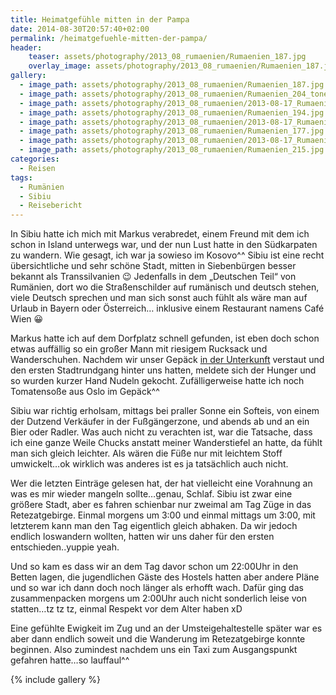 ```yaml
---
title: Heimatgefühle mitten in der Pampa
date: 2014-08-30T20:57:40+02:00
permalink: /heimatgefuehle-mitten-der-pampa/
header:
    teaser: assets/photography/2013_08_rumaenien/Rumaenien_187.jpg
    overlay_image: assets/photography/2013_08_rumaenien/Rumaenien_187.jpg
gallery:
  - image_path: assets/photography/2013_08_rumaenien/Rumaenien_187.jpg
  - image_path: assets/photography/2013_08_rumaenien/Rumaenien_204_tonemapped.jpg
  - image_path: assets/photography/2013_08_rumaenien/2013-08-17_Rumaenien_mit_Johannes_086.jpg
  - image_path: assets/photography/2013_08_rumaenien/Rumaenien_194.jpg
  - image_path: assets/photography/2013_08_rumaenien/2013-08-17_Rumaenien_mit_Johannes_032-678x1024.jpg
  - image_path: assets/photography/2013_08_rumaenien/Rumaenien_177.jpg
  - image_path: assets/photography/2013_08_rumaenien/2013-08-17_Rumaenien_mit_Johannes_187.jpg
  - image_path: assets/photography/2013_08_rumaenien/Rumaenien_215.jpg
categories:
  - Reisen
tags:
  - Rumänien
  - Sibiu
  - Reisebericht
---
```


In Sibiu hatte ich mich mit Markus verabredet, einem Freund mit dem ich schon in Island unterwegs war, 
und der nun Lust hatte in den Südkarpaten zu wandern. Wie gesagt, ich war ja sowieso im Kosovo^^ 
Sibiu ist eine recht übersichtliche und sehr schöne Stadt, mitten in Siebenbürgen besser bekannt als Transsilvanien 😉 
Jedenfalls in dem „Deutschen Teil“ von Rumänien, dort wo die Straßenschilder auf rumänisch und deutsch stehen, 
viele Deutsch sprechen und man sich sonst auch fühlt als wäre man auf Urlaub in Bayern oder Österreich…
inklusive einem Restaurant namens Café Wien 😀

Markus hatte ich auf dem Dorfplatz schnell gefunden, ist eben doch schon etwas auffällig so ein großer Mann mit riesigem 
Rucksack und Wanderschuhen. Nachdem wir unser Gepäck [in der Unterkunft](http://www.booking.com/hotel/ro/old-town-hostel-sibiu.de.html) 
verstaut und den ersten Stadtrundgang hinter uns hatten, meldete sich der Hunger und so wurden kurzer Hand Nudeln gekocht. 
Zufälligerweise hatte ich noch Tomatensoße aus Oslo im Gepäck^^

Sibiu war richtig erholsam, mittags bei praller Sonne ein Softeis, von einem der Dutzend Verkäufer in der Fußgängerzone, 
und abends ab und an ein Bier oder Radler. Was auch nicht zu verachten ist, war die Tatsache, 
dass ich eine ganze Weile Chucks anstatt meiner Wanderstiefel an hatte, da fühlt man sich gleich leichter. 
Als wären die Füße nur mit leichtem Stoff umwickelt&#8230;ok wirklich was anderes ist es ja tatsächlich auch nicht.

Wer die letzten Einträge gelesen hat, der hat vielleicht eine Vorahnung an was es mir wieder mangeln sollte&#8230;genau, Schlaf. 
Sibiu ist zwar eine größere Stadt, aber es fahren schienbar nur zweimal am Tag Züge in das Retezatgebirge. 
Einmal morgens um 3:00 und einmal mittags um 3:00, mit letzterem kann man den Tag eigentlich gleich abhaken. 
Da wir jedoch endlich loswandern wollten, hatten wir uns daher für den ersten entschieden..yuppie yeah.

Und so kam es dass wir an dem Tag davor schon um 22:00Uhr in den Betten lagen, 
die jugendlichen Gäste des Hostels hatten aber andere Pläne und so war ich dann doch noch länger als erhofft wach. 
Dafür ging das zusammenpacken morgens um 2:00Uhr auch nicht sonderlich leise von statten…tz tz tz, einmal Respekt vor dem Alter haben xD

Eine gefühlte Ewigkeit im Zug und an der Umsteigehaltestelle später war es aber dann endlich soweit und die Wanderung im 
Retezatgebirge konnte beginnen. Also zumindest nachdem uns ein Taxi zum Ausgangspunkt gefahren hatte&#8230;so lauffaul^^

{% include gallery %}